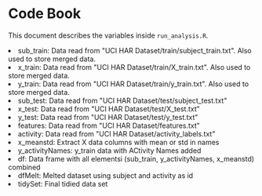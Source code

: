 # Code Book

This document describes the variables inside `run_analysis.R`.

<li> sub_train: Data read from "UCI HAR Dataset/train/subject_train.txt". Also used to store merged data.
<li> x_train: Data read from "UCI HAR Dataset/train/X_train.txt". Also used to store merged data.
<li> y_train: Data read from "UCI HAR Dataset/train/y_train.txt". Also used to store merged data.
<li> sub_test: Data read from "UCI HAR Dataset/test/subject_test.txt"
<li> x_test: Data read from "UCI HAR Dataset/test/X_test.txt"
<li> y_test: Data read from "UCI HAR Dataset/test/y_test.txt"
<li> features: Data read from "UCI HAR Dataset/features.txt"
<li> activity: Data read from "UCI HAR Dataset/activity_labels.txt"

<li> x_meanstd: Extract X data columns with mean or std in names  
<li> y_activityNames: y_train data with ACtivity Names added
<li> df: Data frame with all elementsi (sub_train, y_activityNames, x_meanstd) combined 

<li> dfMelt: Melted dataset using subject and activity as id
<li> tidySet: Final tidied data set

